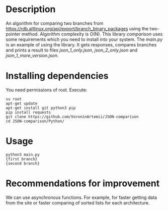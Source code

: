 # Description

An algorithm for comparing two branches from https://rdb.altlinux.org/api/export/branch_binary_packages using the two-pointer method. Algorithm complexity is O(N). This library _comparison_ uses some requirements which you need to install into your system. The _main.py_ is an example of using the library. It gets responses, compares branches and prints a result to files *json_1_only.json*, *json_2_only.json* and *json_1_more_version.json*.

# Installing dependencies

You need permissions of root. Execute:

```
su root
apt-get update
apt-get install git python3 pip
pip install requests
git clone https://github.com/VoroninArtemii/JSON-comparison
cd JSON-comparison/Python/
```

# Usage

```
python3 main.py
{first branch}
{second branch}
```

# Recommendations for improvement

We can use asynchronous functions. For example, for faster getting data from the site or faster comparing of sorted lists for each architecture.
